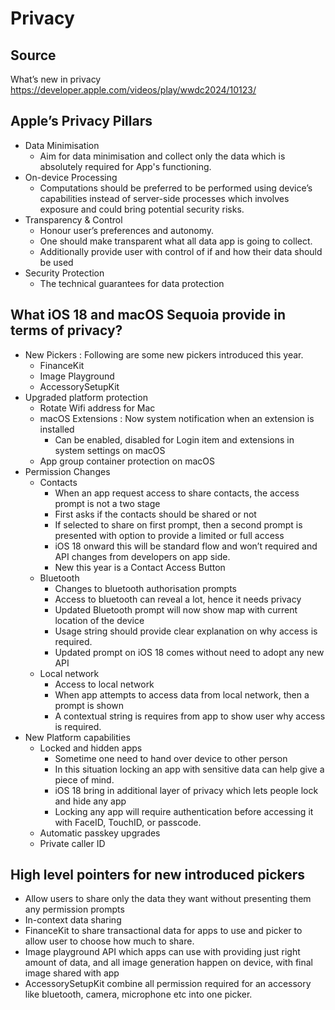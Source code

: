 #  Privacy


## Source
What’s new in privacy
https://developer.apple.com/videos/play/wwdc2024/10123/


## Apple’s Privacy Pillars
- Data Minimisation
    - Aim for data minimisation and collect only the data which is absolutely required for App's functioning.
- On-device Processing
    - Computations should be preferred to be performed using device’s capabilities instead of server-side processes which involves exposure and could bring potential security risks.
- Transparency & Control
    - Honour user’s preferences and autonomy.
    - One should make transparent what all data app is going to collect.
    - Additionally provide user with control of if and how their data should be used
- Security Protection
    - The technical guarantees for data protection


## What iOS 18 and macOS Sequoia provide in terms of privacy?

- New Pickers : Following are some new pickers introduced this year.
    - FinanceKit
    - Image Playground
    - AccessorySetupKit
- Upgraded platform protection
    - Rotate Wifi address for Mac
    - macOS Extensions : Now system notification when an extension is installed
        - Can be enabled, disabled for Login item and extensions in system settings on macOS
    - App group container protection on macOS
- Permission Changes
    - Contacts
        - When an app request access to share contacts, the access prompt is not a two stage
        - First asks if the contacts should be shared or not
        - If selected to share on first prompt, then a second prompt is presented with option to provide a limited or
        full access
        - iOS 18 onward this will be standard flow and won’t required and API changes from developers on app side.
        - New this year is a Contact Access Button
    - Bluetooth
        - Changes to bluetooth authorisation prompts
        - Access to bluetooth can reveal a lot, hence it needs privacy
        - Updated Bluetooth prompt will now show map with current location of the device
        - Usage string should provide clear explanation on why access is required.
        - Updated prompt on iOS 18 comes without need to adopt any new API
    - Local network
        - Access to local network
        - When app attempts to access data from local network, then a prompt is shown
        - A contextual string is requires from app to show user why access is required.
- New Platform capabilities
    - Locked and hidden apps
        - Sometime one need to hand over device to other person
        - In this situation locking an app with sensitive data can help give a piece of mind.
        - iOS 18 bring in additional layer of privacy which lets people lock and hide any app
        - Locking any app will require authentication before accessing it with FaceID, TouchID, or passcode.
    - Automatic passkey upgrades
    - Private caller ID


## High level pointers for new introduced pickers
- Allow users to share only the data they want without presenting them any permission prompts
- In-context data sharing
- FinanceKit to share transactional data for apps to use and picker to allow user to choose how much to share.
- Image playground API which apps can use with providing just right amount of data, and all image generation happen on
device, with final image shared with app
- AccessorySetupKit combine all permission required for an accessory like bluetooth, camera, microphone etc into one
picker.
